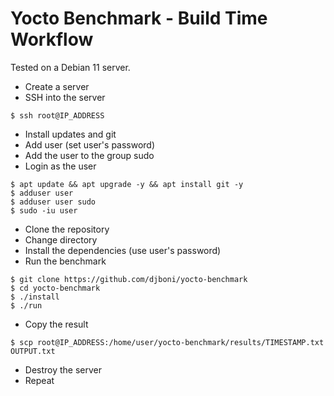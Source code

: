# Yocto Benchmark - Build Time Workflow

Tested on a Debian 11 server.

- Create a server
- SSH into the server

```console
$ ssh root@IP_ADDRESS
```

- Install updates and git
- Add user (set user's password)
- Add the user to the group sudo
- Login as the user

```console
$ apt update && apt upgrade -y && apt install git -y
$ adduser user
$ adduser user sudo
$ sudo -iu user
```

- Clone the repository
- Change directory
- Install the dependencies (use user's password)
- Run the benchmark

```console
$ git clone https://github.com/djboni/yocto-benchmark
$ cd yocto-benchmark
$ ./install
$ ./run
```

- Copy the result

```console
$ scp root@IP_ADDRESS:/home/user/yocto-benchmark/results/TIMESTAMP.txt OUTPUT.txt
```

- Destroy the server
- Repeat
